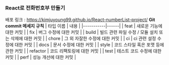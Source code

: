 ### React로 전화번호부 만들기
배포 링크 : https://kimjuyoung99.github.io/React-numberList-project/
**Git commit 메세지 규칙**
| 타입 이름 | 내용 |
|-----------|------|
| feat      | 새로운 기능에 대한 커밋 |
| fix       | 버그 수정에 대한 커밋 |
| build     | 빌드 관련 파일 수정 / 모듈 설치 또는 삭제에 대한 커밋 |
| chore     | 그 외 자잘한 수정에 대한 커밋 |
| ci        | ci 관련 설정 수정에 대한 커밋 |
| docs      | 문서 수정에 대한 커밋 |
| style     | 코드 스타일 혹은 포맷 등에 관한 커밋 |
| refactor  | 코드 리팩토링에 대한 커밋 |
| test      | 테스트 코드 수정에 대한 커밋 |
| perf      | 성능 개선에 대한 커밋 |
